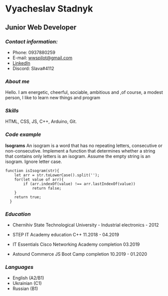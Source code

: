 # Vyacheslav Stadnyk
## Junior Web Developer
### *Contact information:*
* Phone: 0937880259
* E-mail: wwspilot@gmail.com
* [LinkedIn]("https://www.linkedin.com/in/%D0%B2%D1%8F%D1%87%D0%B5%D1%81%D0%BB%D0%B0%D0%B2-%D1%81%D1%82%D0%B0%D0%B4%D0%BD%D0%B8%D0%BA-b9b218194/")
* Discord: Slava#4112
### *About me*
Hello. I am energetic, cheerful, sociable, ambitious and ,of course, a modest person, I like to learn new things and program
### *Skills*
 HTML, CSS, JS, C++, Arduino, Git.
### *Code example*

**Isograms**
An isogram is a word that has no repeating letters, consecutive or non-consecutive. Implement a function that determines whether a string that contains only letters is an isogram. Assume the empty string is an isogram. Ignore letter case.
```
function isIsogram(str){
    let arr = str.toLowerCase().split('');
    for(let value of arr){
        if (arr.indexOf(value) !== arr.lastIndexOf(value))
            return false;
    }
    return true;
  }
```
### *Education*
- Chernihiv State Technological University - Industrial electronics - 2012

- STEP IT Academy education C++ 11.2018 - 04.2019

- IT Essentials Cisco Networking Academy completion 03.2019

- Astound Commerce JS Boot Camp completion 10.2019 - 01.2020
### *Languages*
* English (A2/B1)
* Ukrainian (C1)
* Russian (B1)